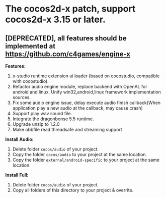 # The cocos2d-x patch, support cocos2d-x 3.15 or later.
## [DEPRECATED], all features should be implemented at https://github.com/c4games/engine-x
**Features:**
1. x-studio runtime extension ui loader (based on cocostudio, compatible with cocostudio).
2. Refactor audio engine module, replace backend with OpenAL for android and linux. Unify win32,android,linux framework implementation sources.
3. Fix some audio engine issue, delay execute audio finish callback(When application play a new audio at the callback, may cause crash)
4. Support play wav sound file.
5. Integrate the dragonbonse 5.5 runtime.  
6. Upgrade unzip to 1.2.0
7. Make obbfile read threadsafe and streaming support
  
**Install Audio:**
1. Delete folder ```cocos/audio``` of your project. 
2. Copy the folder ```cocos/audio``` to your project at the same location.
3. Copy the folder ```external/android-specific``` to your project at the same location.

**Install Full:**
1. Delete folder ```cocos/audio``` of your project.  
2. Copy all folders of this directory to your project & overrite.
